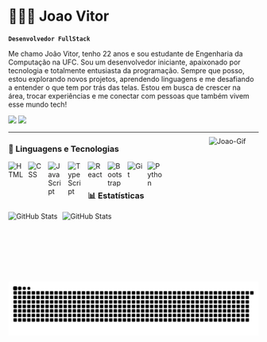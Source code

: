 # 👨🏽‍💻 Joao Vitor

**`Desenvolvedor FullStack`**

Me chamo João Vitor, tenho 22 anos e sou estudante de Engenharia da Computação na UFC. Sou um desenvolvedor iniciante, apaixonado por tecnologia e totalmente entusiasta da programação. Sempre que posso, estou explorando novos projetos, aprendendo linguagens e me desafiando a entender o que tem por trás das telas. Estou em busca de crescer na área, trocar experiências e me conectar com pessoas que também vivem esse mundo tech!
<div> 

  <a href="https://instagram.com/_jvitorsilva0" target="_blank"><img src="https://img.shields.io/badge/-Instagram-%23E4405F?style=for-the-badge&logo=instagram&logoColor=white" target="_blank"></a>
  <a href = "mailto:jvitorsilvadn@gmail.com"><img src="https://img.shields.io/badge/-Gmail-%23333?style=for-the-badge&logo=gmail&logoColor=white" target="_blank"></a>
  
</div>

---

### 🤖 Linguagens e Tecnologias

<img 
    align="left" 
    alt="HTML"
    title="HTML" 
    width="30px" 
    style="padding-right: 10px;" 
    src="https://cdn.jsdelivr.net/gh/devicons/devicon@latest/icons/html5/html5-original.svg" 
/>
<img 
    align="left" 
    alt="CSS" 
    title="CSS"
    width="30px" 
    style="padding-right: 10px;" 
    src="https://cdn.jsdelivr.net/gh/devicons/devicon@latest/icons/css3/css3-original.svg" 
/>
<img 
    align="left" 
    alt="JavaScript" 
    title="JavaScript"
    width="30px" 
    style="padding-right: 10px;" 
    src="https://cdn.jsdelivr.net/gh/devicons/devicon@latest/icons/javascript/javascript-original.svg" 
/>
<img 
    align="left" 
    alt="TypeScript"
    title="TypeScript" 
    width="30px" 
    style="padding-right: 10px;" 
    src="https://cdn.jsdelivr.net/gh/devicons/devicon@latest/icons/typescript/typescript-original.svg" 
/>
<img 
    align="left" 
    alt="React"
    title="React" 
    width="30px" 
    style="padding-right: 10px;" 
    src="https://cdn.jsdelivr.net/gh/devicons/devicon@latest/icons/react/react-original.svg" 
/>

<img 
    align="left" 
    alt="Bootstrap"
    title="Bootstrap" 
    width="30px" 
    style="padding-right: 10px;" 
    src="https://cdn.jsdelivr.net/gh/devicons/devicon@latest/icons/bootstrap/bootstrap-original.svg" 
/>

<img 
    align="left" 
    alt="Git" 
    title="Git"
    width="30px" 
    style="padding-right: 10px;" 
    src="https://cdn.jsdelivr.net/gh/devicons/devicon@latest/icons/git/git-original.svg" 
/>
<img 
    align="left" 
    alt="Python" 
    title="Python"
    width="30px" 
    style="padding-right: 10px;" 
    src="https://cdn.jsdelivr.net/gh/devicons/devicon@latest/icons/python/python-original.svg" 
/>
<img 
    align="right" 
    alt="Joao-Gif" 
    title="Joao-Gif"
    style="margin-top: -50px"
    width="100px" 
    src="https://cdn.discordapp.com/attachments/1274923117688389693/1399959274138112200/download20250703002248_online-video-cutter.com_2.gif?ex=688ae52c&is=688993ac&hm=f6cc10fa46f6959c8cf07114d51b5847bd265ab89a27f53b3b12936e62d4c7f0&" 
/> 

<br>
<br>


### 📊 Estatísticas

<p>
  <img 
    align="left" 
    alt="GitHub Stats" 
    height="140" 
    style="padding-right: 10px;" 
    src="https://github-readme-stats.vercel.app/api?username=jvitorsilvadn&show_icons=true&theme=merko&include_all_commits=true&locale=pt-br" 
  />

<img 
      align="left" 
      alt="GitHub Stats" 
      style="padding-right: 10px;" 
      src="https://github-readme-stats.vercel.app/api/top-langs/?username=jvitorsilvadn&theme=merko&layout=compact&custom_title=Tecnologias&size_weight=0&count_weight=5" 
  />

</p>



<picture align="center">
  <source media="(prefers-color-scheme: dark)" srcset="https://raw.githubusercontent.com/jvitorsilvadn/jvitorsilvadn/output/github-contribution-grid-snake-dark.svg">
  <source media="(prefers-color-scheme: light)" srcset="https://raw.githubusercontent.com/jvitorsilvadn/jvitorsilvadn/output/github-contribution-grid-snake-dark.svg">
  <img align="center" alt="github contribution grid snake animation" src="https://raw.githubusercontent.com/jvitorsilvadn/jvitorsilvadn/output/github-contribution-grid-snake.svg">
</picture>

